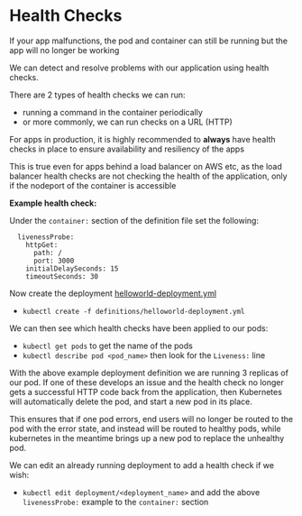 # Health Checks

If your app malfunctions, the pod and container can still be running but the app will no longer be working

We can detect and resolve problems with our application using health checks.

There are 2 types of health checks we can run:
  - running a command in the container periodically
  - or more commonly, we can run checks on a URL (HTTP)

For apps in production, it is highly recommended to **always** have health checks in place to ensure availability and resiliency of the apps

This is true even for apps behind a load balancer on AWS etc, as the load balancer health checks are not checking the health of the application, only if the nodeport of the container is accessible

**Example health check:**

Under the `container:` section of the definition file set the following:

```
  livenessProbe:
    httpGet:
      path: /
      port: 3000
    initialDelaySeconds: 15
    timeoutSeconds: 30
```

Now create the deployment [helloworld-deployment.yml](definitions/helloworld-deployment.yml)
  - `kubectl create -f definitions/helloworld-deployment.yml`

We can then see which health checks have been applied to our pods:
  - `kubectl get pods` to get the name of the pods
  - `kubectl describe pod <pod_name>` then look for the `Liveness:` line

With the above example deployment definition we are running 3 replicas of our pod. If one of these develops an issue and the health check no longer gets a successful HTTP code back from the application, then Kubernetes will automatically delete the pod, and start a new pod in its place.

This ensures that if one pod errors, end users will no longer be routed to the pod with the error state, and instead will be routed to healthy pods, while kubernetes in the meantime brings up a new pod to replace the unhealthy pod.

We can edit an already running deployment to add a health check if we wish:
  - `kubectl edit deployment/<deployment_name>` and add the above `livenessProbe:` example to the `container:` section
